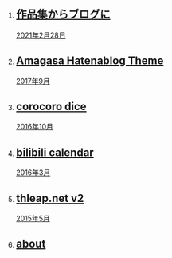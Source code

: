 <ol class="showcase">
  <li>
    <a class="card" href="/article/2021-02-28">
      <h2 class="card__title">作品集からブログに</h2>
      <time class="card__date" datetime="2021-02-28">2021年2月28日</time>
    </a>
  </li>
  <li>
    <a class="card" href="/article/2017-09-amagasa-hatenablog-theme">
      <h2 class="card__title">Amagasa Hatenablog Theme</h2>
      <time class="card__date" datetime="2017-09-01">2017年9月</time>
    </a>
  </li>
  <li>
    <a class="card" href="/article/2016-10-corocoro-dice">
      <h2 class="card__title">corocoro dice</h2>
      <time class="card__date" datetime="2016-10-01">2016年10月</time>
    </a>
  </li>
  <li>
    <a class="card" href="/article/2016-03-bilibili-calendar">
      <h2 class="card__title">bilibili calendar</h2>
      <time class="card__date" datetime="2016-03-01">2016年3月</time>
    </a>
  </li>
  <li>
    <a class="card" href="/article/2015-05-thleap-net-v2">
      <h2 class="card__title">thleap.net v2</h2>
      <time class="card__date" datetime="2015-05-01">2015年5月</time>
    </a>
  </li>
  <li>
    <a class="card" href="/article/about">
      <h2 class="card__title">about</h2>
    </a>
  </li>
</ol>
